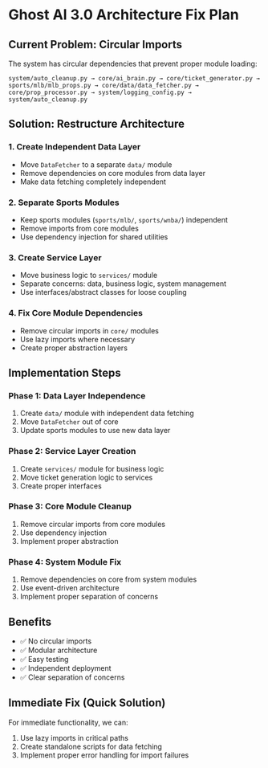 # Ghost AI 3.0 Architecture Fix Plan

## Current Problem: Circular Imports

The system has circular dependencies that prevent proper module loading:

```
system/auto_cleanup.py → core/ai_brain.py → core/ticket_generator.py → sports/mlb/mlb_props.py → core/data/data_fetcher.py → core/prop_processor.py → system/logging_config.py → system/auto_cleanup.py
```

## Solution: Restructure Architecture

### 1. Create Independent Data Layer
- Move `DataFetcher` to a separate `data/` module
- Remove dependencies on core modules from data layer
- Make data fetching completely independent

### 2. Separate Sports Modules
- Keep sports modules (`sports/mlb/`, `sports/wnba/`) independent
- Remove imports from core modules
- Use dependency injection for shared utilities

### 3. Create Service Layer
- Move business logic to `services/` module
- Separate concerns: data, business logic, system management
- Use interfaces/abstract classes for loose coupling

### 4. Fix Core Module Dependencies
- Remove circular imports in `core/` modules
- Use lazy imports where necessary
- Create proper abstraction layers

## Implementation Steps

### Phase 1: Data Layer Independence
1. Create `data/` module with independent data fetching
2. Move `DataFetcher` out of core
3. Update sports modules to use new data layer

### Phase 2: Service Layer Creation
1. Create `services/` module for business logic
2. Move ticket generation logic to services
3. Create proper interfaces

### Phase 3: Core Module Cleanup
1. Remove circular imports from core modules
2. Use dependency injection
3. Implement proper abstraction

### Phase 4: System Module Fix
1. Remove dependencies on core from system modules
2. Use event-driven architecture
3. Implement proper separation of concerns

## Benefits
- ✅ No circular imports
- ✅ Modular architecture
- ✅ Easy testing
- ✅ Independent deployment
- ✅ Clear separation of concerns

## Immediate Fix (Quick Solution)
For immediate functionality, we can:
1. Use lazy imports in critical paths
2. Create standalone scripts for data fetching
3. Implement proper error handling for import failures 